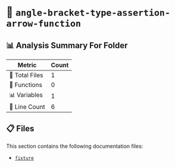 # 📁 `angle-bracket-type-assertion-arrow-function`

## 📊 Analysis Summary For Folder

| Metric | Count |
|--------|-------|
| 📁 Total Files | 1 |
| 🔧 Functions | 0 |
| 📊 Variables | 1 |
| 🔢 Line Count | 6 |


## 📋 Files

This section contains the following documentation files:

- [`fixture`](./fixture.md)